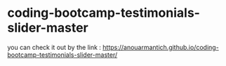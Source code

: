 # coding-bootcamp-testimonials-slider-master
you can check it out by the link :
https://anouarmantich.github.io/coding-bootcamp-testimonials-slider-master/
